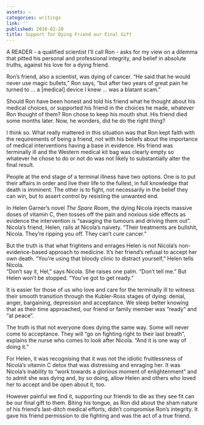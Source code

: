 ```yaml
---
assets: ~
categories: writings
link: ''
published: 2010-02-28
title: Support for Dying Friend our Final Gift
---
```

A READER - a qualified scientist I’ll call Ron - asks for my view on a
dilemma that pitted his personal and professional integrity, and belief
in absolute truths, against his love for a dying friend.

Ron’s friend, also a scientist, was dying of cancer. “He said that he
would never use magic bullets,” Ron says, “but after two years of great
pain he turned to … a [medical] device I knew … was a blatant scam.”

Should Ron have been honest and told his friend what he thought about
his medical choices, or supported his friend in the choices he made,
whatever Ron thought of them? Ron chose to keep his mouth shut. His
friend died some months later. Now, he wonders, did he do the right
thing?

I think so. What really mattered in this situation was that Ron kept
faith with the requirements of being a friend, not with his beliefs
about the importance of medical interventions having a base in evidence.
His friend was terminally ill and the Western medical kit bag was
clearly empty so whatever he chose to do or not do was not likely to
substantially alter the final result.

People at the end stage of a terminal illness have two options. One is
to put their affairs in order and live their life to the fullest, in
full knowledge that death is imminent. The other is to fight, not
necessarily in the belief they can win, but to assert control by
resisting the unwanted end.

In Helen Garner’s novel *The Spare Room*, the dying Nicola injects
massive doses of vitamin C, then tosses off the pain and noxious side
effects as evidence the intervention is “savaging the tumours and
driving them out”. Nicola’s friend, Helen, rails at Nicola’s naivety.
“Their treatments are bullshit, Nicola. They’re ripping you off. They
can’t cure cancer.”

But the truth is that what frightens and enrages Helen is not Nicola’s
non-evidence-based approach to medicine. It’s her friend’s refusal to
accept her own death. “You’re using that bloody clinic to distract
yourself,” Helen tells Nicola.\
“Don’t say it, Hel,” says Nicola. She raises one palm. “Don’t tell me.”
But Helen won’t be stopped. “You’ve got to get ready.”

It is easier for those of us who love and care for the terminally ill to
witness their smooth transition through the Kubler-Ross stages of dying:
denial, anger, bargaining, depression and acceptance. We sleep better
knowing that as their time approached, our friend or family member was
“ready” and “at peace”.

The truth is that not everyone does dying the same way. Some will never
come to acceptance. They will “go on fighting right to their last
breath”, explains the nurse who comes to look after Nicola. “And it is
one way of doing it.”

For Helen, it was recognising that it was not the idiotic fruitlessness
of Nicola’s vitamin C detox that was distressing and enraging her. It
was Nicola’s inability to “work towards a glorious moment of
enlightenment” and to admit she was dying and, by so doing, allow Helen
and others who loved her to accept and be open about it, too.

However painful we find it, supporting our friends to die as they see
fit can be our final gift to them. Biting his tongue, as Ron did about
the sham nature of his friend’s last-ditch medical efforts, didn’t
compromise Ron’s integrity. It gave his friend permission to die
fighting and was the act of a true friend.